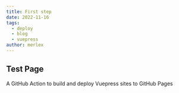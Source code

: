 ```yaml
---
title: First step
date: 2022-11-16
tags:
  - deploy
  - blog
  - vuepress
author: merlex
---
```

## Test Page

A GitHub Action to build and deploy Vuepress sites to GitHub Pages

